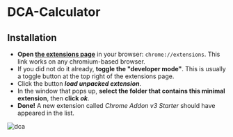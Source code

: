 ﻿# DCA-Calculator
## Installation
- **Open [the extensions page](chrome://extensions)** in your browser: `chrome://extensions`. This link works on any chromium-based browser.
- If you did not do it already, **toggle the "developer mode"**. This is usually a toggle button at the top right of the extensions page.
- Click the button **_load unpacked extension_**.
- In the window that pops up, **select the folder that contains this minimal extension**, then **click _ok_**.
- **Done!** A new extension called _Chrome Addon v3 Starter_ should have appeared in the list.

![dca](https://github.com/AghaInvst/DCA-Calculator/assets/118198948/cb9027ba-1c42-4356-8424-67042f677e3e)
